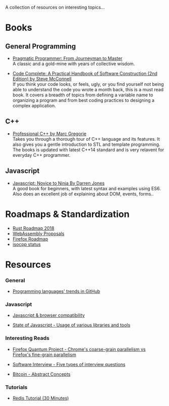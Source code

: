 A collection of resources on interesting topics...

# Books

## General Programming

* [Pragmatic Programmer: From Journeyman to Master](https://www.amazon.com/Pragmatic-Programmer-Journeyman-Master-ebook/dp/B003GCTQAE)<br>A classic and a gold-mine with years of collective wisdom.

* [Code Complete: A Practical Handbook of Software Construction (2nd Edition) by Steve McConnell](https://www.amazon.com/Code-Complete-Practical-Handbook-Construction/dp/0735619670)<br />
If you think your code looks, or feels, ugly, or you find yourself not being able to understand the code you wrote a month back, this is a must read book. It covers a breadth of topics from defining a variable name to organizing a program and from best coding practices to designing a complex application.

## C++
* [Professional C++ by Marc Gregorie](https://www.amazon.com/Professional-C-Marc-Gregoire/dp/1119421306)<br />
Takes you through a thorough tour of C++ language and its features. It also gives you a gentle introduction to STL and template programming. The books is updated with latest C++14 standard and is very relavent for everyday C++ programmer.

## Javascript
* [Javascript: Novice to Ninja By Darren Jones](https://www.amazon.com/JavaScript-Novice-Ninja-Darren-Jones/dp/099538262X)<br>
A good book for beginners, with latest syntax and examples using ES6. Also does an excellent job of explaining about DOM, events, forms..


# Roadmaps & Standardization
* [Rust Roadmap 2018](https://github.com/rust-lang/rfcs/blob/master/text/2314-roadmap-2018.md)
* [WebAssembly Proposals](https://github.com/WebAssembly/proposals)
* [Firefox Roadmap](https://wiki.mozilla.org/Firefox/Roadmap)
* [isocpp status](https://isocpp.org/std/status)

# Resources

### General
* [Programming languages' trends in GitHub](http://githut.info/)


### Javascript
* [Javascript & browser compatibility](http://kangax.github.io/compat-table/es6/)

* [State of Javascript - Usage of various libraries and tools](https://stateofjs.com/2017/connections/)


### Interesting Reads
* [Firefox Quantum Project - Chrome's coarse-grain parallelism vs Firefox's fine-grain parallelism](https://hacks.mozilla.org/2017/11/entering-the-quantum-era-how-firefox-got-fast-again-and-where-its-going-to-get-faster/)

* [Software Interview - Five types of interview questions](https://sites.google.com/site/steveyegge2/five-essential-phone-screen-questions)

* [Bitcoin - Abstract Concepts](http://nautil.us/issue/55/trust/the-bitcoin-paradox)


### Tutorials
* [Redis Tutorial (30 Minutes)](http://try.redis.io/)
